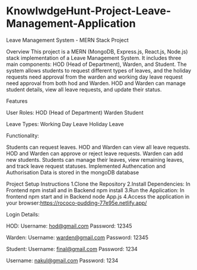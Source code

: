 # KnowlwdgeHunt-Project-Leave-Management-Application

Leave Management System - MERN Stack Project

Overview
This project is a MERN (MongoDB, Express.js, React.js, Node.js) stack implementation of a Leave Management System. It includes three main components: HOD (Head of Department), Warden, and Student. The system allows students to request different types of leaves, and the holiday requests need approval from the warden and working day leave request need approval from both hod and Warden. HOD and Warden can manage student details, view all leave requests, and update their status.

Features

User Roles:
HOD (Head of Department)
Warden
Student

Leave Types:
Working Day Leave
Holiday Leave

Functionality:

Students can request leaves.
HOD and Warden can view all leave requests.
HOD and Warden can approve or reject leave requests.
Warden can add new students.
Students can manage their leaves, view remaining leaves, and track leave request statuses.
Implemented Authencation and Authorisation 
Data is stored in the mongoDB database

Project Setup Instructions
1.Clone the Repository
2.Install Dependencies: In Frontend npm install and in Backend npm install
3.Run the Application: In frontend npm start and in Backend node App.js
4.Access the application in your browser:https://rococo-pudding-77e95e.netlify.app/

Login Details:

HOD:
Username: hod@gmail.com
Password: 12345

Warden:
Username: warden@gmail.com
Password: 12345

Student:
Username: final@gmail.com
Password: 1234

Username: nakul@gmail.com
Password: 1234


 
